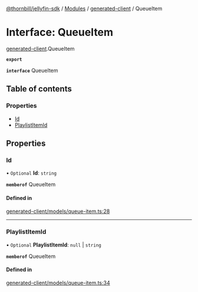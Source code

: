 [@thornbill/jellyfin-sdk](../README.md) / [Modules](../modules.md) / [generated-client](../modules/generated_client.md) / QueueItem

# Interface: QueueItem

[generated-client](../modules/generated_client.md).QueueItem

**`export`**

**`interface`** QueueItem

## Table of contents

### Properties

- [Id](generated_client.QueueItem.md#id)
- [PlaylistItemId](generated_client.QueueItem.md#playlistitemid)

## Properties

### Id

• `Optional` **Id**: `string`

**`memberof`** QueueItem

#### Defined in

[generated-client/models/queue-item.ts:28](https://github.com/thornbill/jellyfin-sdk-typescript/blob/c65c42e/src/generated-client/models/queue-item.ts#L28)

___

### PlaylistItemId

• `Optional` **PlaylistItemId**: ``null`` \| `string`

**`memberof`** QueueItem

#### Defined in

[generated-client/models/queue-item.ts:34](https://github.com/thornbill/jellyfin-sdk-typescript/blob/c65c42e/src/generated-client/models/queue-item.ts#L34)
